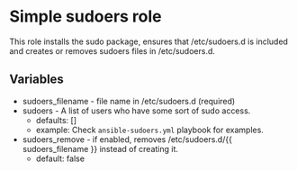 # Simple sudoers role

This role installs the sudo package, ensures that /etc/sudoers.d is included and
creates or removes sudoers files in /etc/sudoers.d.

## Variables

 * sudoers_filename - file name in /etc/sudoers.d (required)
 * sudoers - A list of users who have some sort of sudo access.
   * defaults: []
   * example: Check ```ansible-sudoers.yml``` playbook for examples.
 * sudoers_remove - if enabled, removes /etc/sudoers.d/{{ sudoers\_filename }} instead
   of creating it.
   * default: false
